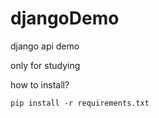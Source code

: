 # djangoDemo

django api demo

only for studying

how to install?

```
pip install -r requirements.txt
```